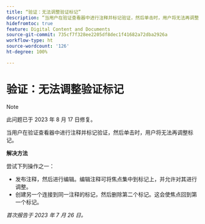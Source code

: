 ```yaml
---
title: “验证：无法调整验证标记”
description: “当用户在验证查看器中进行注释并标记验证，然后单击时，用户将无法再调整标记。”
hidefromtoc: true
feature: Digital Content and Documents
source-git-commit: 735cf7f328ee2205df8dec1f41682a72dba2926a
workflow-type: ht
source-wordcount: '126'
ht-degree: 100%

---
```



# 验证：无法调整验证标记

<!--WF and WFP TOCs-->

>[!NOTE]
>
>此问题已于 2023 年 8 月 17 日修复。

当用户在验证查看器中进行注释并标记验证，然后单击时，用户将无法再调整标记。

**解决方法**

尝试下列操作之一：

* 发布注释，然后进行编辑。编辑注释可将焦点集中到标记上，并允许对其进行调整。
* 创建另一个连接到同一注释的标记，然后删除第二个标记。这会使焦点回到第一个标记。

_首次报告于 2023 年 7 月 26 日。_

